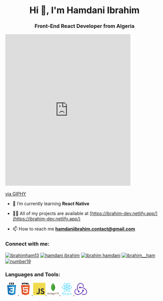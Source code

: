 <h1 align="center">Hi 👋, I'm Hamdani Ibrahim</h1>
<h3 align="center">Front-End React Developer from Algeria</h3>
<iframe src="https://giphy.com/embed/DLz5I4BGyRSOlbSC3o" width="398" height="480" frameBorder="0" class="giphy-embed" allowFullScreen></iframe><p><a href="https://giphy.com/gifs/code-software-programming-DLz5I4BGyRSOlbSC3o">via GIPHY</a></p>


- 🌱 I’m currently learning **React Native**

- 👨‍💻 All of my projects are available at [https://ibrahim-dev.netlify.app/](https://ibrahim-dev.netlify.app/)

- 📫 How to reach me **hamdaniibrahim.contact@gmail.com**

<h3 align="left">Connect with me:</h3>
<p align="left">
<a href="https://twitter.com/Ibrahimham13" target="blank"><img align="center" src="https://raw.githubusercontent.com/rahuldkjain/github-profile-readme-generator/master/src/images/icons/Social/twitter.svg" alt="ibrahimham13" height="30" width="40" /></a>
<a href="https://linkedin.com/in/hamdani-ibrahim-427200281/" target="blank"><img align="center" src="https://raw.githubusercontent.com/rahuldkjain/github-profile-readme-generator/master/src/images/icons/Social/linked-in-alt.svg" alt="hamdani ibrahim" height="30" width="40" /></a>
<a href="https://www.facebook.com/profile.php?id=100017805250522" target="blank"><img align="center" src="https://raw.githubusercontent.com/rahuldkjain/github-profile-readme-generator/master/src/images/icons/Social/facebook.svg" alt="ibrahim hamdani" height="30" width="40" /></a>
<a href="https://instagram.com/ibrahim__ham" target="blank"><img align="center" src="https://raw.githubusercontent.com/rahuldkjain/github-profile-readme-generator/master/src/images/icons/Social/instagram.svg" alt="ibrahim__ham" height="30" width="40" /></a>
<a href="https://discord.gg/number19" target="blank"><img align="center" src="https://raw.githubusercontent.com/rahuldkjain/github-profile-readme-generator/master/src/images/icons/Social/discord.svg" alt="number19" height="30" width="40" /></a>
</p>

<h3 align="left">Languages and Tools:</h3>
<p align="left"> <a href="https://www.w3schools.com/css/" target="_blank" rel="noreferrer"> <img src="https://raw.githubusercontent.com/devicons/devicon/master/icons/css3/css3-original-wordmark.svg" alt="css3" width="40" height="40"/> </a>
<a href="https://www.w3.org/html/" target="_blank" rel="noreferrer"> 
   <img src="https://raw.githubusercontent.com/devicons/devicon/master/icons/html5/html5-original-wordmark.svg" alt="html5" width="40" height="40"/> </a> 
 <a href="https://developer.mozilla.org/en-US/docs/Web/JavaScript" target="_blank" rel="noreferrer"> <img src="https://raw.githubusercontent.com/devicons/devicon/master/icons/javascript/javascript-original.svg" alt="javascript" width="40" height="40"/> </a> <a href="https://www.mongodb.com/" target="_blank" rel="noreferrer"> 
<img src="https://raw.githubusercontent.com/devicons/devicon/master/icons/mongodb/mongodb-original-wordmark.svg" alt="mongodb" width="40" height="40"/> </a> <a href="https://reactjs.org/" target="_blank" rel="noreferrer"> 
<img src="https://raw.githubusercontent.com/devicons/devicon/master/icons/react/react-original-wordmark.svg" alt="react" width="40" height="40"/> </a> <a href="https://redux.js.org" target="_blank" rel="noreferrer"> <img src="https://raw.githubusercontent.com/devicons/devicon/master/icons/redux/redux-original.svg" alt="redux" width="40" height="40"/> </a> </p>



